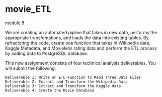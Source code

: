 # movie_ETL
module 8

We are creating an automated pipline that takes in new data, performs the appropriate transfomations, and loads the data into existing tables. By refractoring the code, create one function that takes in Wikipedia data, Kaggle Metadata, and Movielens rating data and perform the ETL process by adding data to PostgreSQL database.

This new assignment consists of four technical analysis deliverables. You will submit the following:

    Deliverable 1: Write an ETL Function to Read Three Data Files
    Deliverable 2: Extract and Transform the Wikipedia Data
    Deliverable 3: Extract and Transform the Kaggle data
    Deliverable 4: Create the Movie Database

